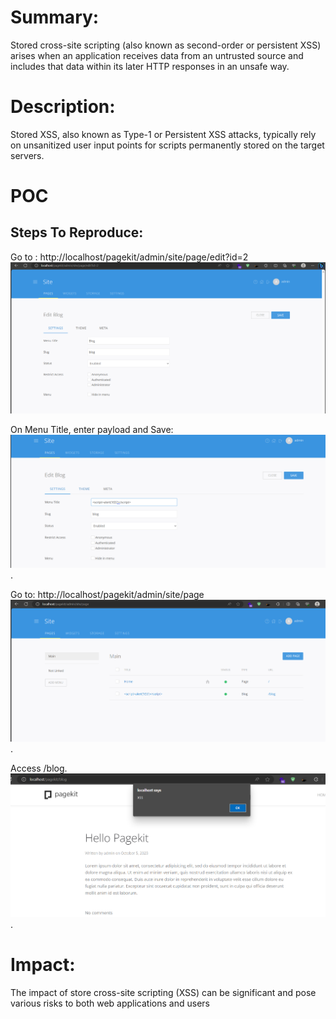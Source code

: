 # Summary:
Stored cross-site scripting (also known as second-order or persistent XSS) arises when an application receives data from an untrusted source and includes that data within its later HTTP responses in an unsafe way.

# Description:
Stored XSS, also known as Type-1 or Persistent XSS attacks, typically rely on unsanitized user input points for scripts permanently stored on the target servers.

# POC
## Steps To Reproduce:
Go to : http://localhost/pagekit/admin/site/page/edit?id=2
![image](https://github.com/b1gM0us3/Report/blob/main/Screenshot%202023-10-07%20163121.png)

On Menu Title, enter payload and Save: <script>alert('XSS')</script>
![image](https://github.com/b1gM0us3/Report/blob/main/Screenshot%202023-10-07%20163446.png).

Go to: http://localhost/pagekit/admin/site/page
![image](https://github.com/b1gM0us3/Report/blob/main/Screenshot%202023-10-07%20163609.png).

Access /blog.
![image](https://github.com/b1gM0us3/Report/blob/main/Screenshot%202023-10-07%20163517.png).

# Impact:
The impact of store cross-site scripting (XSS) can be significant and pose various risks to both web applications and users
